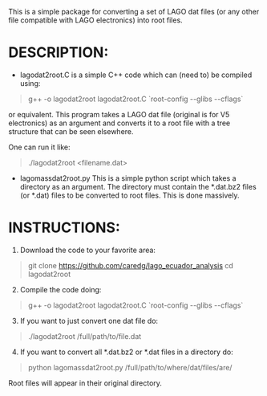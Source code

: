 This is a simple package for converting a set of LAGO dat files (or any other file compatible with LAGO electronics) into root files.

DESCRIPTION:
============

* lagodat2root.C is a simple C++ code which can (need to) be compiled using:

> g++ -o lagodat2root lagodat2root.C \`root-config --glibs --cflags\`

or equivalent.
This program takes a LAGO dat file (original is for V5 electronics) as an argument and converts it to a root file with a tree structure that can be seen elsewhere.

One can run it like:

> ./lagodat2root <filename.dat>

* lagomassdat2root.py 
This is a simple python script which takes a directory as an argument.  The directory must contain the *.dat.bz2 files (or *.dat) files to be converted to root files.  This is done massively.


INSTRUCTIONS:
=============

1. Download the code to your favorite area:

> git clone https://github.com/caredg/lago_ecuador_analysis
> cd lagodat2root

2. Compile the code doing:

> g++ -o lagodat2root lagodat2root.C \`root-config --glibs --cflags\`

3. If you want to just convert one dat file do:

> ./lagodat2root /full/path/to/file.dat

4. If you want to convert all *.dat.bz2 or *.dat files in a directory do:

> python lagomassdat2root.py /full/path/to/where/dat/files/are/

Root files will appear in their original directory.

